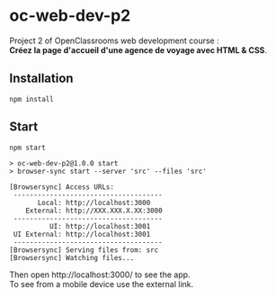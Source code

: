 # oc-web-dev-p2

Project 2 of OpenClassrooms web development course :  
**Créez la page d'accueil d'une agence de voyage avec HTML & CSS**.

## Installation

```shell
npm install
```

## Start

```shell
npm start

> oc-web-dev-p2@1.0.0 start
> browser-sync start --server 'src' --files 'src'

[Browsersync] Access URLs:
 -------------------------------------
       Local: http://localhost:3000
    External: http://XXX.XXX.X.XX:3000
 -------------------------------------
          UI: http://localhost:3001
 UI External: http://localhost:3001
 -------------------------------------
[Browsersync] Serving files from: src
[Browsersync] Watching files...
```

Then open http://localhost:3000/ to see the app.  
To see from a mobile device use the external link.
